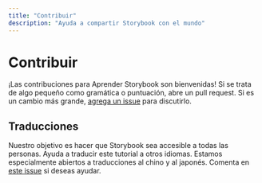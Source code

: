 ```yaml
---
title: "Contribuir"
description: "Ayuda a compartir Storybook con el mundo"
---
```


# Contribuir

¡Las contribuciones para Aprender Storybook son bienvenidas! Si se trata de algo pequeño como gramática o puntuación, abre un pull request. Si es un cambio más grande, [agrega un issue](https://github.com/chromaui/learnstorybook.com/issues) para discutirlo.

## Traducciones

Nuestro objetivo es hacer que Storybook sea accesible a todas las personas. Ayuda a traducir este tutorial a otros idiomas. Estamos especialmente abiertos a traducciones al chino y al japonés. Comenta en [este issue](https://github.com/chromaui/learnstorybook.com/issues/3) si deseas ayudar.
